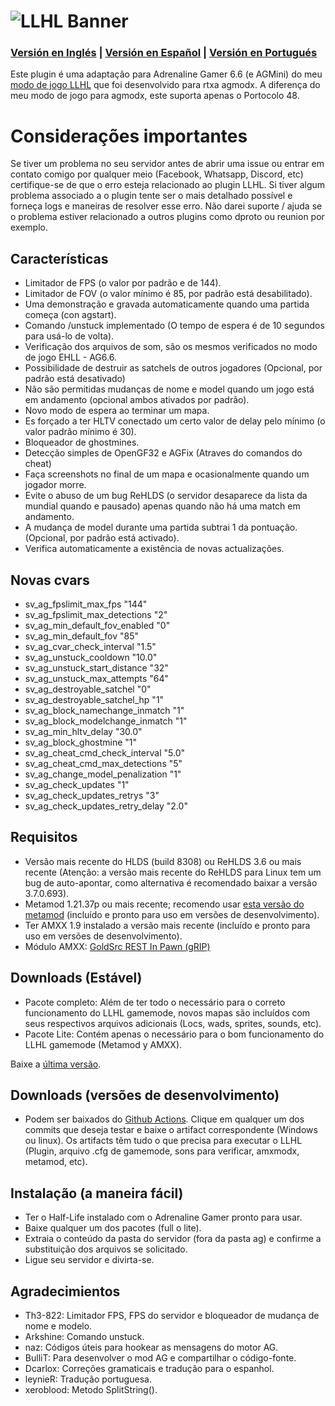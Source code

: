# ![LLHL Banner](https://raw.githubusercontent.com/FlyingCat-X/llhl/master/LLHL_logo.png)
### [Versión en Inglés](https://github.com/FlyingCat-X/llhl/blob/master/README.md) | [Versión en Español](https://github.com/FlyingCat-X/llhl/blob/master/README_ES.md) | [Versión en Portugués](https://github.com/FlyingCat-X/llhl/blob/master/README_PT.md)
Este plugin é uma adaptação para Adrenaline Gamer 6.6 (e AGMini) do meu [modo de jogo LLHL](https://github.com/rtxa/agmodx/blob/master/valve/addons/amxmodx/scripting/agmodx_llhl.sma) que foi desenvolvido para rtxa agmodx. A diferença do meu modo de jogo para agmodx, este suporta apenas o Portocolo 48.

# Considerações importantes
Se tiver um problema no seu servidor antes de abrir uma issue ou entrar em contato comigo por qualquer meio (Facebook, Whatsapp, Discord, etc) certifique-se de que o erro esteja relacionado ao plugin LLHL. Si tiver algum problema associado a o plugin tente ser o mais detalhado possível e forneça logs e maneiras de resolver esse erro. Não darei suporte / ajuda se o problema estiver relacionado a outros plugins como dproto ou reunion por exemplo.

## Características
- Limitador de FPS (o valor por padrão e de 144).
- Limitador de FOV (o valor mínimo é 85, por padrão está desabilitado).
- Uma demonstração e gravada automaticamente quando uma partida começa (con agstart).
- Comando /unstuck implementado (O tempo de espera é de 10 segundos para usá-lo de volta).
- Verificação dos arquivos de som, são os mesmos verificados no modo de jogo EHLL - AG6.6.
- Possibilidade de destruir as satchels de outros jogadores (Opcional, por padrão está desativado)
- Não são permitidas mudanças de nome e model quando um jogo está em andamento (opcional ambos ativados por padrão).
- Novo modo de espera ao terminar um mapa.
- Es forçado a ter HLTV conectado um certo valor de delay pelo mínimo (o valor padrão mínimo é 30).
- Bloqueador de ghostmines.
- Detecção simples de OpenGF32 e AGFix (Atraves do comandos do cheat)
- Faça screenshots no final de um mapa e ocasionalmente quando um jogador morre.
- Evite o abuso de um bug ReHLDS (o servidor desaparece da lista da mundial quando e pausado)  apenas quando não há uma match em andamento.
- A mudança de model durante uma partida subtrai 1 da pontuação. (Opcional, por padrão está activado).
- Verifica automaticamente a existência de novas actualizações.

## Novas cvars
- sv_ag_fpslimit_max_fps "144"
- sv_ag_fpslimit_max_detections "2"
- sv_ag_min_default_fov_enabled "0"
- sv_ag_min_default_fov "85"
- sv_ag_cvar_check_interval "1.5"
- sv_ag_unstuck_cooldown "10.0"
- sv_ag_unstuck_start_distance "32"
- sv_ag_unstuck_max_attempts "64"
- sv_ag_destroyable_satchel "0"
- sv_ag_destroyable_satchel_hp "1"
- sv_ag_block_namechange_inmatch "1"
- sv_ag_block_modelchange_inmatch "1"
- sv_ag_min_hltv_delay "30.0"
- sv_ag_block_ghostmine "1"
- sv_ag_cheat_cmd_check_interval "5.0"
- sv_ag_cheat_cmd_max_detections "5"
- sv_ag_change_model_penalization "1"
- sv_ag_check_updates "1"
- sv_ag_check_updates_retrys "3"
- sv_ag_check_updates_retry_delay "2.0"

## Requisitos
- Versão mais recente do HLDS (build 8308) ou ReHLDS 3.6 ou mais recente (Atenção: a versão mais recente do ReHLDS para Linux tem um bug de auto-apontar, como alternativa é recomendado baixar a versão 3.7.0.693).
- Metamod 1.21.37p ou mais recente; recomendo usar [esta versão do metamod](https://github.com/Solokiller/Metamod-P-CMake/releases/tag/v1.21p39) (incluído e pronto para uso em versões de desenvolvimento).
- Ter AMXX 1.9 instalado a versão mais recente (incluído e pronto para uso em versões de desenvolvimento).
- Módulo AMXX: [GoldSrc REST In Pawn (gRIP)](https://forums.alliedmods.net/showthread.php?t=315567)

## Downloads (Estável)
- Pacote completo: Além de ter todo o necessário para o correto funcionamento do LLHL gamemode, novos mapas são incluídos com seus respectivos arquivos adicionais (Locs, wads, sprites, sounds, etc).
- Pacote Lite: Contém apenas o necessário para o bom funcionamento do LLHL gamemode (Metamod y AMXX).

Baixe a [última versão](https://github.com/FlyingCat-X/llhl/releases/).

## Downloads (versões de desenvolvimento)
- Podem ser baixados do [Github Actions](https://github.com/FlyingCat-X/llhl/actions). Clique em qualquer um dos commits que deseja testar e baixe o artifact correspondente (Windows ou linux). Os artifacts têm tudo o que precisa para executar o LLHL  (Plugin, arquivo .cfg de gamemode, sons para verificar, amxmodx, metamod, etc).

## Instalação (a maneira fácil)
- Ter o Half-Life instalado com o Adrenaline Gamer pronto para usar.
- Baixe qualquer um dos pacotes  (full o lite).
- Extraia o conteúdo da pasta do servidor (fora da pasta ag) e confirme a substituição dos arquivos se solicitado.
- Ligue seu servidor e divirta-se.

## Agradecimientos
- Th3-822: Limitador FPS, FPS do servidor e bloqueador de mudança de nome e modelo.
- Arkshine: Comando unstuck.
- naz: Códigos úteis para hookear as mensagens do motor AG.
- BulliT: Para desenvolver o mod AG e compartilhar o código-fonte.
- Dcarlox: Correções gramaticais e tradução para o espanhol.
- leynieR: Tradução portuguesa.
- xeroblood: Metodo SplitString().